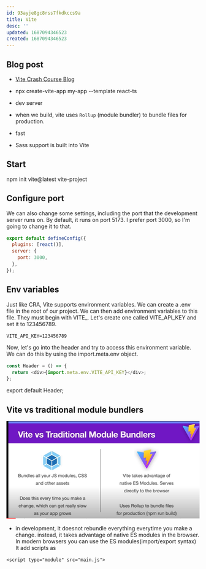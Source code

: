 ```yaml
---
id: 93ayje8gc8rss7fkdkccs9a
title: Vite
desc: ''
updated: 1687094346523
created: 1687094346523
---
```


## Blog post
- [Vite Crash Course Blog](https://www.traversymedia.com/blog/vite-crash-course)

- npx create-vite-app my-app --template react-ts
- dev server
- when we build, vite uses `Rollup` (module bundler) to bundle files for production.
- fast
- Sass support is built into Vite
## Start
npm init vite@latest vite-project

## Configure port
We can also change some settings, including the port that the development server runs on. By default, it runs on port 5173. I prefer port 3000, so I'm going to change it to that.
```js
export default defineConfig({
  plugins: [react()],
  server: {
    port: 3000,
  },
});
```

## Env variables
Just like CRA, Vite supports environment variables. We can create a .env file in the root of our project. We can then add environment variables to this file. They must begin with VITE_. Let's create one called VITE_API_KEY and set it to 123456789.
```.env
VITE_API_KEY=123456789
```
Now, let's go into the header and try to access this environment variable. We can do this by using the import.meta.env object.
```js
const Header = () => {
  return <div>{import.meta.env.VITE_API_KEY}</div>;
};
```

export default Header;

## Vite vs traditional module bundlers
![vite vs other module bundlers](/assets/images/vite-vs-others.png)


- in development, it doesnot rebundle everything everytime you make a change. instead, it takes advantage of native ES modules in the browser. In modern browsers you can use the ES modules(import/export syntax)
It add scripts as 
```
<script type="module" src="main.js">
```

